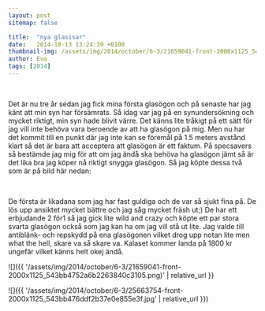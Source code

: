 ```yaml
---
layout: post
sitemap: false

title:  "nya glasisar"
date:   2014-10-13 13:24:39 +0100
thumbnail-img: /assets/img/2014/october/6-3/21659041-front-2000x1125_543bb4752a6b2263840c3105.png
author: Eva
tags: [2014]
---
```


 




Det är nu tre år sedan jag fick mina första glasögon och på senaste har jag känt att min syn har försämrats. Så idag var jag på en synundersökning och mycket riktigt, min syn hade blivit värre. Det känns lite tråkigt på ett sätt för jag vill inte behöva vara beroende av att ha glasögon på mig. Men nu har det kommit till en punkt där jag inte kan se föremål på 1.5 meters avstånd klart så det är bara att acceptera att glasögon är ett faktum. På specsavers så bestämde jag mig för att om jag ändå ska behöva ha glasögon jämt så är det lika bra jag köper nå riktigt snygga glasögon. Så jag köpte dessa två som är på bild här nedan: 




 




De första är likadana som jag har fast guldiga och de var så sjukt fina på. De lös upp ansiktet mycket bättre och jag såg mycket fräsh ut;) De har ett erbjudande 2 för1 så jag gick lite wild and crazy och köpte ett par stora svarta glasögon också som jag kan ha om jag vill stå ut lite. Jag valde till antiblänk- och repskydd på ena glasögonen vilket drog upp notan lite men what the hell, skare va så skare va. Kalaset kommer landa på 1800 kr ungefär vilket känns helt okej ändå.

![]({{ '/assets/img/2014/october/6-3/21659041-front-2000x1125_543bb4752a6b2263840c3105.png)'  | relative_url }}

![]({{ '/assets/img/2014/october/6-3/25663754-front-2000x1125_543bb476ddf2b37e0e855e3f.jpg'  | relative_url }})

